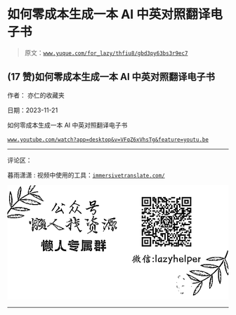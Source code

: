 # 如何零成本生成一本 AI 中英对照翻译电子书

> 原文：[`www.yuque.com/for_lazy/thfiu8/gbd3py63bs3r9ec7`](https://www.yuque.com/for_lazy/thfiu8/gbd3py63bs3r9ec7)

## (17 赞)如何零成本生成一本 AI 中英对照翻译电子书

作者： 亦仁的收藏夹

日期：2023-11-21

如何零成本生成一本 AI 中英对照翻译电子书

[`www.youtube.com/watch?app=desktop&v=VFqZ6xVhsTg&feature=youtu.be`](https://www.youtube.com/watch?app=desktop&v=VFqZ6xVhsTg&feature=youtu.be)

* * *

评论区：

暮雨潇潇 : 视频中使用的工具：[`immersivetranslate.com/`](https://immersivetranslate.com/)

![](img/1c37d505930596d12a88ab23e11aa07a.png)

* * *